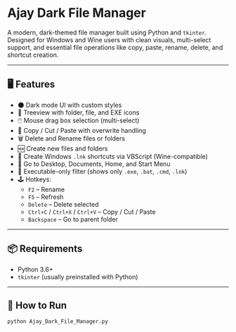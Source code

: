 # Ajay Dark File Manager

A modern, dark-themed file manager built using Python and `tkinter`.  
Designed for Windows and Wine users with clean visuals, multi-select support, and essential file operations like copy, paste, rename, delete, and shortcut creation.

---

## 🖥️ Features

- 🌑 Dark mode UI with custom styles
- 📁 Treeview with folder, file, and EXE icons
- 🖱️ Mouse drag box selection (multi-select)
- 🔁 Copy / Cut / Paste with overwrite handling
- 🗑️ Delete and Rename files or folders
- 🆕 Create new files and folders
- 🧷 Create Windows `.lnk` shortcuts via VBScript (Wine-compatible)
- 📂 Go to Desktop, Documents, Home, and Start Menu
- 📜 Executable-only filter (shows only `.exe`, `.bat`, `.cmd`, `.lnk`)
- 🕹️ Hotkeys:
  - `F2` – Rename
  - `F5` – Refresh
  - `Delete` – Delete selected
  - `Ctrl+C` / `Ctrl+X` / `Ctrl+V` – Copy / Cut / Paste
  - `Backspace` – Go to parent folder

---

## 📦 Requirements

- Python 3.6+
- `tkinter` (usually preinstalled with Python)

---

## 🚀 How to Run

```bash
python Ajay_Dark_File_Manager.py


